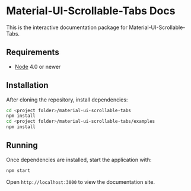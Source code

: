 # Material-UI-Scrollable-Tabs Docs

This is the interactive documentation package for Material-UI-Scrollable-Tabs.

## Requirements
- [Node](https://nodejs.org) 4.0 or newer

## Installation
After cloning the repository, install dependencies:
```sh
cd <project folder>/material-ui-scrollable-tabs
npm install
cd <project folder>/material-ui-scrollable-tabs/examples
npm install
```

## Running

Once dependencies are installed, start the application with:

```sh
npm start
```

Open `http://localhost:3000` to view the documentation site.
